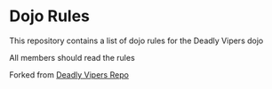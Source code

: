 Dojo Rules
==========

This repository contains a list of dojo rules for the Deadly Vipers dojo

All members should read the rules

Forked from [Deadly Vipers Repo](https://github.com/deadlyvipers)